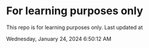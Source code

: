 # For learning purposes only
This repo is for learning purposes only.
Last updated at

Wednesday, January 24, 2024 6:50:12 AM

